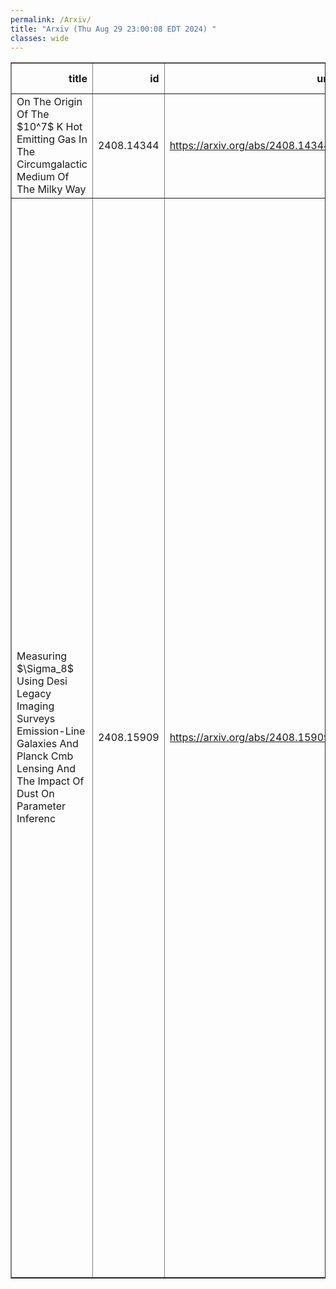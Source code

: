 ```yaml
---
permalink: /Arxiv/
title: "Arxiv (Thu Aug 29 23:00:08 EDT 2024) "
classes: wide
---
```

<table border="1" class="dataframe">
  <thead>
    <tr style="text-align: right;">
      <th>title</th>
      <th>id</th>
      <th>url</th>
      <th>authors</th>
      <th>Local Authors</th>
    </tr>
  </thead>
  <tbody>
    <tr>
      <td>On The Origin Of The $10^7$ K Hot Emitting Gas In The Circumgalactic   Medium Of The Milky Way</td>
      <td>2408.14344</td>
      <td><a href="https://arxiv.org/abs/2408.14344" target="_blank">https://arxiv.org/abs/2408.14344</a></td>
      <td>Mukesh Singh Bisht, Biman B. Nath, Smita Mathur</td>
      <td>Smita Mathur</td>
    </tr>
    <tr>
      <td>Measuring $\Sigma_8$ Using Desi Legacy Imaging Surveys Emission-Line   Galaxies And Planck Cmb Lensing And The Impact Of Dust On Parameter Inferenc</td>
      <td>2408.15909</td>
      <td><a href="https://arxiv.org/abs/2408.15909" target="_blank">https://arxiv.org/abs/2408.15909</a></td>
      <td>Tanveer Karim, Sukhdeep Singh, Mehdi Rezaie, Daniel Eisenstein, Boryana Hadzhiyska, Joshua S. Speagle, Jessica Nicole Aguilar, Steven Ahlen, David Brooks, Todd Claybaugh, Axel De La Macorra, Simone Ferraro, Jaime E. Forero-Romero, Enrique Gaztañaga, Satya Gontcho A Gontcho, Gaston Gutierrez, Julien Guy, Klaus Honscheid, Stephanie Juneau, David Kirkby, Alex Krolewski, Andrew Lambert, Martin Landriau, Michael Levi, Aaron Meisner, Ramon Miquel, John Moustakas, Andrea Muñoz-Gutiérrez, Adam Myers, Gustavo Niz, Nathalie Palanque Delabrouille, Will Percival, Francisco Prada, Graziano Rossi, Eusebio Sanchez, Edward Schlafly, David Schlegel, Michael Schubnell, David Sprayberry, Gregory Tarlé, Benjamin Alan Weaver, Hu Zou</td>
      <td>Klaus Honscheid</td>
    </tr>
  </tbody>
</table>